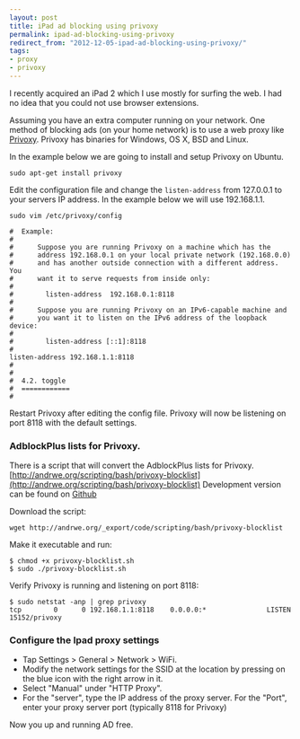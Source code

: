 ```yaml
---
layout: post
title: iPad ad blocking using privoxy
permalink: ipad-ad-blocking-using-privoxy
redirect_from: "2012-12-05-ipad-ad-blocking-using-privoxy/"
tags:
- proxy
- privoxy
---
```


I recently acquired an iPad 2 which I use mostly for surfing the web. I had no idea that you could not use browser extensions.

Assuming you have an extra computer running on your network. One method of blocking ads (on your home network) is to use a web proxy like [Privoxy](http://www.privoxy.org/). Privoxy has binaries for Windows, OS X, BSD and Linux.

In the example below we are going to install and setup Privoxy on Ubuntu.

	sudo apt-get install privoxy

Edit the configuration file and change the `listen-address` from 127.0.0.1 to your servers IP address. In the example below we will use 192.168.1.1.

	sudo vim /etc/privoxy/config

```
#  Example:
#
#      Suppose you are running Privoxy on a machine which has the
#      address 192.168.0.1 on your local private network (192.168.0.0)
#      and has another outside connection with a different address. You
#      want it to serve requests from inside only:
#
#        listen-address  192.168.0.1:8118
#
#      Suppose you are running Privoxy on an IPv6-capable machine and
#      you want it to listen on the IPv6 address of the loopback device:
#
#        listen-address [::1]:8118
#
listen-address 192.168.1.1:8118
#
#
#  4.2. toggle
#  ============
#
```

Restart Privoxy after editing the config file. Privoxy will now be listening on port 8118 with the default settings.

### AdblockPlus lists for Privoxy.

There is a script that will convert the AdblockPlus lists for Privoxy.
[http://andrwe.org/scripting/bash/privoxy-blocklist](http://andrwe.org/scripting/bash/privoxy-blocklist)
Development version can be found on [Github](http://github.com/Andrwe/privoxy-blocklist)

Download the script:

	wget http://andrwe.org/_export/code/scripting/bash/privoxy-blocklist

Make it executable and run:

	$ chmod +x privoxy-blocklist.sh
	$ sudo ./privoxy-blocklist.sh

Verify Privoxy is running and listening on port 8118:

	$ sudo netstat -anp | grep privoxy
	tcp        0      0 192.168.1.1:8118    0.0.0.0:*               LISTEN      15152/privoxy


### Configure the Ipad proxy settings

* Tap Settings > General > Network > WiFi.
* Modify the network settings for the SSID at the location by pressing on the blue icon with the right arrow in it.
* Select "Manual" under "HTTP Proxy".
* For the "server", type the IP address of the proxy server. For the "Port", enter your proxy server port (typically 8118 for Privoxy)

Now you up and running AD free.
